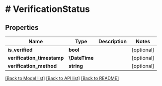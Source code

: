 # # VerificationStatus

## Properties

Name | Type | Description | Notes
------------ | ------------- | ------------- | -------------
**is_verified** | **bool** |  | [optional]
**verification_timestamp** | **\DateTime** |  | [optional]
**verification_method** | **string** |  | [optional]

[[Back to Model list]](../../README.md#models) [[Back to API list]](../../README.md#endpoints) [[Back to README]](../../README.md)
